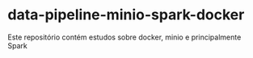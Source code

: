 # data-pipeline-minio-spark-docker
Este repositório contém estudos sobre docker, minio e principalmente Spark

